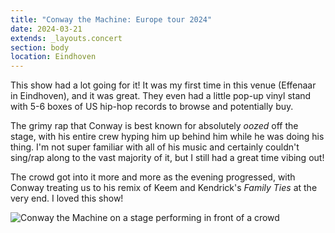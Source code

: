 ```yaml
---
title: "Conway the Machine: Europe tour 2024"
date: 2024-03-21
extends: _layouts.concert
section: body
location: Eindhoven
---
```


This show had a lot going for it! It was my first time in this venue (Effenaar in Eindhoven), and it was great. They even
had a little pop-up vinyl stand with 5-6 boxes of US hip-hop records to browse and potentially buy.

The grimy rap that Conway is best known for absolutely _oozed_ off the stage, with his entire crew hyping him up behind
him while he was doing his thing. I'm not super familiar with all of his music and certainly couldn't sing/rap along to
the vast majority of it, but I still had a great time vibing out! 

The crowd got into it more and more as the evening progressed, with Conway treating us to his remix of Keem and Kendrick's
_Family Ties_ at the very end. I loved this show!

![Conway the Machine on a stage performing in front of a crowd]()
